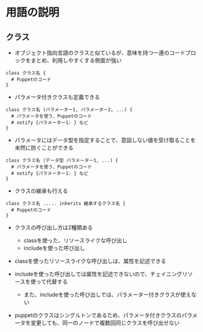 # 用語の説明

## クラス
* オブジェクト指向言語のクラスと似ているが、意味を持つ一連のコードブロックをまとめ、利用しやすくする側面が強い

```puppet
class クラス名 {
  # Puppetのコード
}
```

* パラメータ付きクラスも定義できる

```puppet
class クラス名 (パラメーター1, パラメーター2, ...) {
  # パラメータを使う、Puppetのコード
  # notify {パラメーター1: } など
}
```

* パラメータにはデータ型を指定することで、意図しない値を受け取ることを未然に防ぐことができる

```puppet
class クラス名 (データ型 パラメーター1, ...) {
  # パラメータを使う、Puppetのコード
  # notify {パラメーター1: } など
}
```

* クラスの継承も行える

```puppet
class クラス名 ..... inherits 継承するクラス名 {
  # Puppetのコード
}
```

* クラスの呼び出し方は2種類ある
  * classを使った、リソースライクな呼び出し
  * includeを使った呼び出し

* classを使ったリソースライクな呼び出しは、属性を記述できる
* includeを使った呼び出しでは属性を記述できないので、チェイニングリソースを使って代替する
  * また、includeを使った呼び出しでは、パラメーター付きクラスが使えない

* puppetのクラスはシングルトンであるため、パラメータ付きクラスのパラメータを変更しても、同一のノードで複数回同じクラスを呼び出せない

